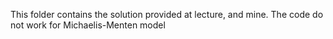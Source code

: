 This folder contains the solution provided at lecture, and mine. The code do not work for Michaelis-Menten model
